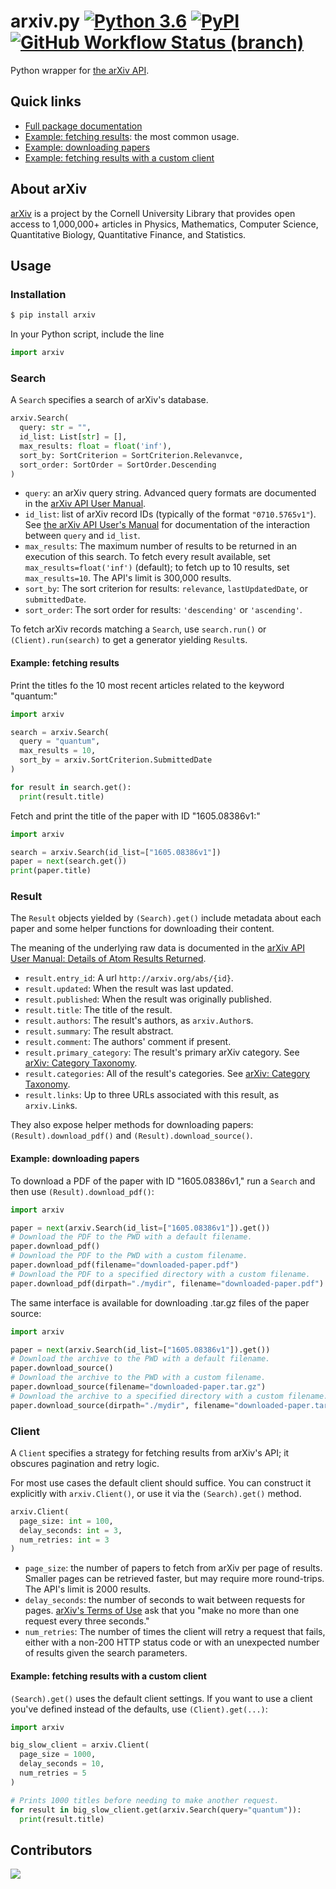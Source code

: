 # arxiv.py [![Python 3.6](https://img.shields.io/badge/python-3.7-blue.svg)](https://www.python.org/downloads/release/python-370/) [![PyPI](https://img.shields.io/pypi/v/arxiv)](https://pypi.org/project/arxiv/) [![GitHub Workflow Status (branch)](https://img.shields.io/github/workflow/status/lukasschwab/arxiv.py/python-lint-test/master)](https://github.com/lukasschwab/arxiv.py/actions?query=branch%3Amaster)

Python wrapper for [the arXiv API](http://arxiv.org/help/api/index).

## Quick links

+ [Full package documentation](http://lukasschwab.me/arxiv.py/index.html)
+ [Example: fetching results](#example-fetching-results): the most common usage.
+ [Example: downloading papers](#example-downloading-papers)
+ [Example: fetching results with a custom client](#example-fetching-results-with-a-custom-client)

## About arXiv

[arXiv](http://arxiv.org/) is a project by the Cornell University Library that provides open access to 1,000,000+ articles in Physics, Mathematics, Computer Science, Quantitative Biology, Quantitative Finance, and Statistics.

## Usage

### Installation

```bash
$ pip install arxiv
```

In your Python script, include the line

```python
import arxiv
```

### Search

A `Search` specifies a search of arXiv's database.

```python
arxiv.Search(
  query: str = "",
  id_list: List[str] = [],
  max_results: float = float('inf'),
  sort_by: SortCriterion = SortCriterion.Relevanvce,
  sort_order: SortOrder = SortOrder.Descending
)
```

+ `query`: an arXiv query string. Advanced query formats are documented in the [arXiv API User Manual](https://arxiv.org/help/api/user-manual#query_details).
+ `id_list`: list of arXiv record IDs (typically of the format `"0710.5765v1"`). See [the arXiv API User's Manual](https://arxiv.org/help/api/user-manual#search_query_and_id_list) for documentation of the interaction between `query` and `id_list`.
+ `max_results`: The maximum number of results to be returned in an execution of this search. To fetch every result available, set `max_results=float('inf')` (default); to fetch up to 10 results, set `max_results=10`. The API's limit is 300,000 results.
+ `sort_by`: The sort criterion for results: `relevance`, `lastUpdatedDate`, or `submittedDate`.
+ `sort_order`: The sort order for results: `'descending'` or `'ascending'`.

To fetch arXiv records matching a `Search`, use `search.run()` or `(Client).run(search)` to get a generator yielding `Result`s.

#### Example: fetching results

Print the titles fo the 10 most recent articles related to the keyword "quantum:"

```python
import arxiv

search = arxiv.Search(
  query = "quantum",
  max_results = 10,
  sort_by = arxiv.SortCriterion.SubmittedDate
)

for result in search.get():
  print(result.title)
```

Fetch and print the title of the paper with ID "1605.08386v1:"

```python
import arxiv

search = arxiv.Search(id_list=["1605.08386v1"])
paper = next(search.get())
print(paper.title)
```

### Result

<!-- TODO: improve this section. -->

The `Result` objects yielded by `(Search).get()` include metadata about each paper and some helper functions for downloading their content.

The meaning of the underlying raw data is documented in the [arXiv API User Manual: Details of Atom Results Returned](https://arxiv.org/help/api/user-manual#_details_of_atom_results_returned).

+ `result.entry_id`: A url `http://arxiv.org/abs/{id}`.
+ `result.updated`: When the result was last updated.
+ `result.published`: When the result was originally published.
+ `result.title`: The title of the result.
+ `result.authors`: The result's authors, as `arxiv.Author`s.
+ `result.summary`: The result abstract.
+ `result.comment`: The authors' comment if present.
+ `result.primary_category`: The result's primary arXiv category. See [arXiv: Category Taxonomy](https://arxiv.org/category_taxonomy).
+ `result.categories`: All of the result's categories. See [arXiv: Category Taxonomy](https://arxiv.org/category_taxonomy).
+ `result.links`: Up to three URLs associated with this result, as `arxiv.Link`s.

They also expose helper methods for downloading papers: `(Result).download_pdf()` and `(Result).download_source()`.

#### Example: downloading papers

To download a PDF of the paper with ID "1605.08386v1," run a `Search` and then use `(Result).download_pdf()`:

```python
import arxiv

paper = next(arxiv.Search(id_list=["1605.08386v1"]).get())
# Download the PDF to the PWD with a default filename.
paper.download_pdf()
# Download the PDF to the PWD with a custom filename.
paper.download_pdf(filename="downloaded-paper.pdf")
# Download the PDF to a specified directory with a custom filename.
paper.download_pdf(dirpath="./mydir", filename="downloaded-paper.pdf")
```

The same interface is available for downloading .tar.gz files of the paper source:

```python
import arxiv

paper = next(arxiv.Search(id_list=["1605.08386v1"]).get())
# Download the archive to the PWD with a default filename.
paper.download_source()
# Download the archive to the PWD with a custom filename.
paper.download_source(filename="downloaded-paper.tar.gz")
# Download the archive to a specified directory with a custom filename.
paper.download_source(dirpath="./mydir", filename="downloaded-paper.tar.gz")
```

### Client

A `Client` specifies a strategy for fetching results from arXiv's API; it obscures pagination and retry logic.

For most use cases the default client should suffice. You can construct it explicitly with `arxiv.Client()`, or use it via the `(Search).get()` method.

```python
arxiv.Client(
  page_size: int = 100,
  delay_seconds: int = 3,
  num_retries: int = 3
)
```

+ `page_size`: the number of papers to fetch from arXiv per page of results. Smaller pages can be retrieved faster, but may require more round-trips. The API's limit is 2000 results.
+ `delay_seconds`: the number of seconds to wait between requests for pages. [arXiv's Terms of Use](https://arxiv.org/help/api/tou) ask that you "make no more than one request every three seconds."
+ `num_retries`: The number of times the client will retry a request that fails, either with a non-200 HTTP status code or with an unexpected number of results given the search parameters.

#### Example: fetching results with a custom client

`(Search).get()` uses the default client settings. If you want to use a client you've defined instead of the defaults, use `(Client).get(...)`:

```python
import arxiv

big_slow_client = arxiv.Client(
  page_size = 1000,
  delay_seconds = 10,
  num_retries = 5
)

# Prints 1000 titles before needing to make another request.
for result in big_slow_client.get(arxiv.Search(query="quantum")):
  print(result.title)
```

## Contributors

<a href="https://github.com/lukasschwab/arxiv.py/graphs/contributors">
  <img src="https://contributors-img.firebaseapp.com/image?repo=lukasschwab/arxiv.py" />
</a>
